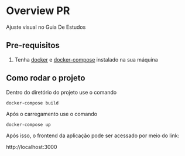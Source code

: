 # Overview PR

Ajuste visual no Guia De Estudos

## Pre-requisitos

1. Tenha [docker](https://docs.docker.com/engine/install/) e [docker-compose](https://docs.docker.com/compose/) instalado na sua máquina

## Como rodar o projeto

Dentro do diretório do projeto use o comando

`docker-compose build`

Após o carregamento use o comando

`docker-compose up`

Após isso, o frontend da aplicação pode ser acessado por meio do link:

http://localhost:3000
